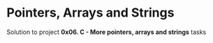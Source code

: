 # Pointers, Arrays and Strings

Solution to project **0x06. C - More pointers, arrays and strings** tasks
